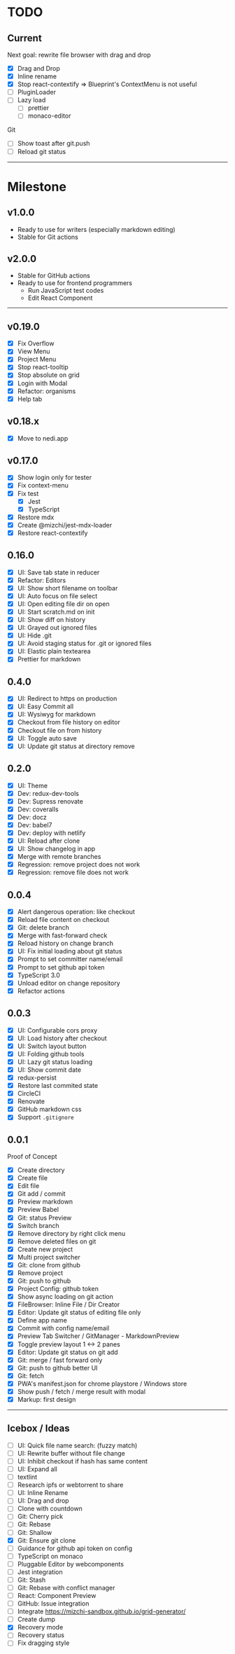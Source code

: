 # TODO

## Current

Next goal: rewrite file browser with drag and drop

- [x] Drag and Drop
- [x] Inline rename
- [x] Stop react-contextify => Blueprint's ContextMenu is not useful
- [ ] PluginLoader
- [ ] Lazy load
  - [ ] prettier
  - [ ] monaco-editor

Git

- [ ] Show toast after git.push
- [ ] Reload git status

---

# Milestone

## v1.0.0

- Ready to use for writers (especially markdown editing)
- Stable for Git actions

## v2.0.0

- Stable for GitHub actions
- Ready to use for frontend programmers
  - Run JavaScript test codes
  - Edit React Component

---

## v0.19.0

- [x] Fix Overflow
- [x] View Menu
- [x] Project Menu
- [x] Stop react-tooltip
- [x] Stop absolute on grid
- [x] Login with Modal
- [x] Refactor: organisms
- [x] Help tab

## v0.18.x

- [x] Move to nedi.app

## v0.17.0

- [x] Show login only for tester
- [x] Fix context-menu
- [x] Fix test
  - [x] Jest
  - [x] TypeScript
- [x] Restore mdx
- [x] Create @mizchi/jest-mdx-loader
- [x] Restore react-contextify

## 0.16.0

- [x] UI: Save tab state in reducer
- [x] Refactor: Editors
- [x] UI: Show short filename on toolbar
- [x] UI: Auto focus on file select
- [x] UI: Open editing file dir on open
- [x] UI: Start scratch.md on init
- [x] UI: Show diff on history
- [x] UI: Grayed out ignored files
- [x] UI: Hide .git
- [x] UI: Avoid staging status for .git or ignored files
- [x] UI: Elastic plain textearea
- [x] Prettier for markdown

## 0.4.0

- [x] UI: Redirect to https on production
- [x] UI: Easy Commit all
- [x] UI: Wysiwyg for markdown
- [x] Checkout from file history on editor
- [x] Checkout file on from history
- [x] UI: Toggle auto save
- [x] UI: Update git status at directory remove

## 0.2.0

- [x] UI: Theme
- [x] Dev: redux-dev-tools
- [x] Dev: Supress renovate
- [x] Dev: coveralls
- [x] Dev: docz
- [x] Dev: babel7
- [x] Dev: deploy with netlify
- [x] UI: Reload after clone
- [x] UI: Show changelog in app
- [x] Merge with remote branches
- [x] Regression: remove project does not work
- [x] Regression: remove file does not work

## 0.0.4

- [x] Alert dangerous operation: like checkout
- [x] Reload file content on checkout
- [x] Git: delete branch
- [x] Merge with fast-forward check
- [x] Reload history on change branch
- [x] UI: Fix initial loading about git status
- [x] Prompt to set committer name/email
- [x] Prompt to set github api token
- [x] TypeScript 3.0
- [x] Unload editor on change repository
- [x] Refactor actions

## 0.0.3

- [x] UI: Configurable cors proxy
- [x] UI: Load history after checkout
- [x] UI: Switch layout button
- [x] UI: Folding github tools
- [x] UI: Lazy git status loading
- [x] UI: Show commit date
- [x] redux-persist
- [x] Restore last commited state
- [x] CircleCI
- [x] Renovate
- [x] GitHub markdown css
- [x] Support `.gitignore`

## 0.0.1

Proof of Concept

- [x] Create directory
- [x] Create file
- [x] Edit file
- [x] Git add / commit
- [x] Preview markdown
- [x] Preview Babel
- [x] Git: status Preview
- [x] Switch branch
- [x] Remove directory by right click menu
- [x] Remove deleted files on git
- [x] Create new project
- [x] Multi project switcher
- [x] Git: clone from github
- [x] Remove project
- [x] Git: push to github
- [x] Project Config: github token
- [x] Show async loading on git action
- [x] FileBrowser: Inline File / Dir Creator
- [x] Editor: Update git status of editing file only
- [x] Define app name
- [x] Commit with config name/email
- [x] Preview Tab Switcher / GitManager - MarkdownPreview
- [x] Toggle preview layout 1 <-> 2 panes
- [x] Editor: Update git status on git add
- [x] Git: merge / fast forward only
- [x] Git: push to github better UI
- [x] Git: fetch
- [x] PWA's manifest.json for chrome playstore / Windows store
- [x] Show push / fetch / merge result with modal
- [x] Markup: first design

---

## Icebox / Ideas

- [ ] UI: Quick file name search: (fuzzy match)
- [ ] UI: Rewrite buffer without file change
- [ ] UI: Inhibit checkout if hash has same content
- [ ] UI: Expand all
- [ ] textlint
- [ ] Research ipfs or webtorrent to share
- [ ] UI: Inline Rename
- [ ] UI: Drag and drop
- [ ] Clone with countdown
- [ ] Git: Cherry pick
- [ ] Git: Rebase
- [ ] Git: Shallow
- [x] Git: Ensure git clone
- [ ] Guidance for github api token on config
- [ ] TypeScript on monaco
- [ ] Pluggable Editor by webcomponents
- [ ] Jest integration
- [ ] Git: Stash
- [ ] Git: Rebase with conflict manager
- [ ] React: Component Preview
- [ ] GitHub: Issue integration
- [ ] Integrate https://mizchi-sandbox.github.io/grid-generator/
- [ ] Create dump
- [x] Recovery mode
- [ ] Recovery status
- [ ] Fix dragging style
